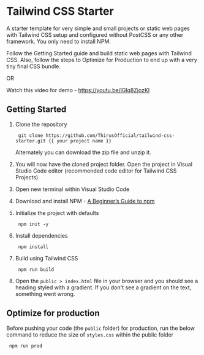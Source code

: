 # Tailwind CSS Starter
A starter template for very simple and small projects or static web pages with Tailwind CSS setup and configured without PostCSS or any other framework. You only need to install NPM.

Follow the Getting Started guide and build static web pages with Tailwind CSS. Also, follow the steps to Optimize for Production to end up with a very tiny final CSS bundle.

OR

Watch this video for demo - https://youtu.be/lGlq8ZjozKI

## Getting Started
1. Clone the repository


        git clone https://github.com/ThirusOfficial/tailwind-css-starter.git {{ your project name }}

   Alternately you can download the zip file and unzip it.

 2.  You will now have the cloned project folder. Open the project in
   Visual Studio Code editor (recommended code editor for Tailwind CSS
   Projects)
   
 3. Open new terminal within Visual Studio Code
   
 4.  Download and install NPM - [A Beginner’s Guide to npm](https://www.sitepoint.com/npm-guide/)
   
 5. Initialize the project with defaults

         npm init -y 

6. Install dependencies

        npm install

7. Build using Tailwind CSS

        npm run build

8. Open the `public > index.html` file in your browser and you should see a heading styled with a gradient. If you don't see a gradient on the text, something went wrong.


## Optimize for production

Before pushing your code (the `public` folder) for production, run the below command to reduce the size of `styles.css` within the public folder

     npm run prod

 
